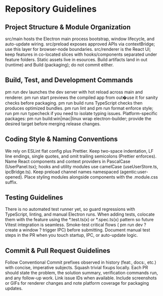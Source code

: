 # Repository Guidelines

## Project Structure & Module Organization
src/main hosts the Electron main process bootstrap, window lifecycle, and auto-update wiring. src/preload exposes approved APIs via contextBridge; use this layer for browser-node boundaries. src/renderer is the React UI; keep features in co-located slices with hooks/components separated under feature folders. Static assets live in 
esources. Build artifacts land in out (runtime) and Build (packaging); do not commit either.

## Build, Test, and Development Commands

pm run dev launches the dev server with hot reload across main and renderer. 
pm run start previews the compiled app from out�use it for sanity checks before packaging. 
pm run build runs TypeScript checks then produces optimized bundles. 
pm run lint and 
pm run format enforce style; run 
pm run typecheck if you need to isolate typing issues. Platform-specific packages: 
pm run build:win|mac|linux wrap electron-builder; provide the desired target before merging release changes.

## Coding Style & Naming Conventions
We rely on ESLint flat config plus Prettier. Keep two-space indentation, LF line endings, single quotes, and omit trailing semicolons (Prettier enforces). Name React components and context providers in PascalCase (UserPanel.tsx); hooks and utility modules use camelCase (useUserStore.ts, ipcBridge.ts). Keep preload channel names namespaced (agentic:user-opened). Place styling modules alongside components with the .module.css suffix.

## Testing Guidelines
There is no automated test runner yet, so guard regressions with TypeScript, linting, and manual Electron runs. When adding tests, colocate them with the feature using the *.test.ts(x) or *.spec.ts(x) pattern so future Vitest integration is seamless. Smoke-test critical flows (
pm run dev ? create a window ? trigger IPC) before submitting. Document manual test steps in the PR when you touch startup, IPC, or auto-update logic.

## Commit & Pull Request Guidelines
Follow Conventional Commit prefixes observed in history (feat:, docs:, etc.) with concise, imperative subjects. Squash trivial fixups locally. Each PR should state the problem, the solution summary, verification commands run, and any follow-up work. Link issue IDs when available. Include screenshots or GIFs for renderer changes and note platform coverage for packaging updates.